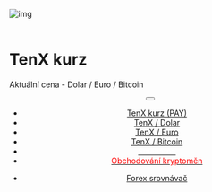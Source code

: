 ﻿<div class="jumbotron" markdown="1">

![img]({{img-url}}tenx-logo-kurz.png)
<br>
<br>

# TenX kurz

Aktuální cena - Dolar / Euro / Bitcoin


</div>
<header class="navbar navbar-static-top navbar-inverse navbar-sticky" id="top" role="banner">
  <div class="container">
    <div class="navbar-header">
      <button class="navbar-toggle collapsed" type="button" data-toggle="collapse" data-target=".navbar-collapse">
        <span class="icon-bar"></span>
        <span class="icon-bar"></span>
        <span class="icon-bar"></span>
      </button>
    </div>
    <nav class="navbar-collapse collapse" role="navigation" style="height: 1px;" id="scrollpsy">
      <ul class="nav navbar-nav">
        <li class="active">
          <a href="#top">TenX<span class="hidden-sm"> kurz (PAY)</span></a>
        </li>
        <li>
          <a href="#section-1">TenX / Dolar</a>
        </li>
        <li>
          <a href="#section-2">TenX / Euro</a>
        </li>
        <li>
          <a href="#section-3">TenX / Bitcoin</a>
        </li>
                                                  <li>
                    <a href="http://blog.forexsrovnavac.cz/changelly"><span style="color: white;">Směnárna</span></a>       </li>
          <li>
          <a href="http://blog.forexsrovnavac.cz/plus500cz"><span style="color: red;">Obchodování kryptoměn</span></a>
        </li>
        </ul>
      <ul class="nav navbar-nav navbar-right">
        <li>
          <a href="{{url}}">Forex <i class="fa fa-bar-chart-o"></i> srovnávač</a>
          </ul>
        </li>
      </ul>
    </nav>
  </div>
</header>